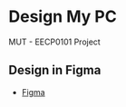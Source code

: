 # Design My PC
MUT - EECP0101 Project

## Design in Figma
 - [Figma](https://www.figma.com/design/Kxbt1MiPRmTVsSRizRlbFr/DesignMyPC?node-id=0-1&node-type=canvas&t=ayQlqNLKXmwNlEmq-0)


